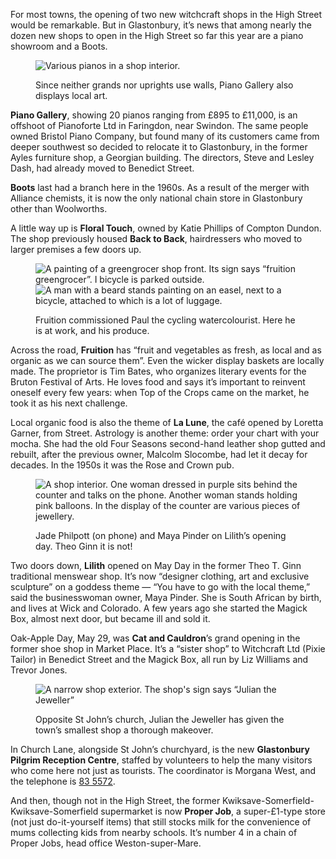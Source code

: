 For most towns, the opening of two new witchcraft shops in the High
Street would be remarkable. But in Glastonbury, it’s news that among
nearly the dozen new shops to open in the High Street so far this year
are a piano showroom and a Boots.

<figure>
<img src="../shops-piano.jpg" alt="Various pianos in a shop interior.">
<figcaption>

Since neither grands nor uprights use walls, Piano Gallery also displays
local art.

</figcaption>
</figure>

**Piano Gallery**, showing 20 pianos ranging from £895 to £11,000, is an
offshoot of Pianoforte Ltd in Faringdon, near Swindon. The same people
owned Bristol Piano Company, but found many of its customers came from
deeper southwest so decided to relocate it to Glastonbury, in the former
Ayles furniture shop, a Georgian building. The directors, Steve and
Lesley Dash, had already moved to Benedict Street.

**Boots** last had a branch here in the 1960s. As a result of the merger
with Alliance chemists, it is now the only national chain store in
Glastonbury other than Woolworths.

A little way up is **Floral Touch**, owned by Katie Phillips of Compton
Dundon. The shop previously housed **Back to Back**, hairdressers who
moved to larger premises a few doors up.

<figure>
<div class="multipic">
<img src="../shops-fruition.jpg" alt="A painting of a greengrocer shop front. Its sign says “fruition greengrocer”. I bicycle is parked outside.">
<img src="../shops-paul-painter.jpg" alt="A man with a beard stands painting on an easel, next to a bicycle, attached to which is a lot of luggage.">
</div>
<figcaption>

Fruition commissioned Paul the cycling watercolourist. Here he is at
work, and his produce.

</figcaption>
</figure>

Across the road, **Fruition** has “fruit and vegetables as fresh, as
local and as organic as we can source them”. Even the wicker display
baskets are locally made. The proprietor is Tim Bates, who organizes
literary events for the Bruton Festival of Arts. He loves food and says
it’s important to reinvent oneself every few years: when Top of the
Crops came on the market, he took it as his next challenge.

Local organic food is also the theme of **La Lune**, the café opened by
Loretta Garner, from Street. Astrology is another theme: order your
chart with your mocha. She had the old Four Seasons second-hand leather
shop gutted and rebuilt, after the previous owner, Malcolm Slocombe, had
let it decay for decades. In the 1950s it was the Rose and Crown pub.

<figure>
<img src="../shops-lilith.jpg" alt="A shop interior. One woman dressed in purple sits behind the counter and talks on the phone. Another woman stands holding pink balloons. In the display of the counter are various pieces of jewellery.">
<figcaption>

Jade Philpott (on phone) and Maya Pinder on Lilith’s opening day. Theo
Ginn it is not!

</figcaption>
</figure>

Two doors down, **Lilith** opened on May Day in the former Theo T. Ginn
traditional menswear shop. It’s now “designer clothing, art and
exclusive sculpture” on a goddess theme — “You have to go with the local
theme,” said the businesswoman owner, Maya Pinder. She is South African
by birth, and lives at Wick and Colorado. A few years ago she started
the Magick Box, almost next door, but became ill and sold it.

Oak-Apple Day, May 29, was **Cat and Cauldron**’s grand opening in the
former shoe shop in Market Place. It’s a “sister shop” to Witchcraft Ltd
(Pixie Tailor) in Benedict Street and the Magick Box, all run by Liz
Williams and Trevor Jones.

<figure>
<img src="../shops-julianj.jpg" alt="A narrow shop exterior. The shop's sign
says “Julian the Jeweller”">
<figcaption>

Opposite St John’s church, Julian the Jeweller has given the town’s
smallest shop a thorough makeover.

</figcaption>
</figure>

In Church Lane, alongside St John’s churchyard, is the new **Glastonbury
Pilgrim Reception Centre**, staffed by volunteers to help the many
visitors who come here not just as tourists. The coordinator is Morgana
West, and the telephone is [83 5572](tel:+441458835572).

And then, though not in the High Street, the former
Kwiksave-Somerfield-Kwiksave-Somerfield supermarket is now **Proper
Job**, a super-£1-type store (not just do-it-yourself items) that still
stocks milk for the convenience of mums collecting kids from nearby
schools. It’s number 4 in a chain of Proper Jobs, head office
Weston-super-Mare.
